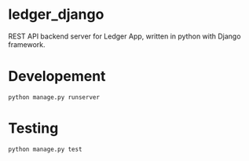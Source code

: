 # ledger_django

REST API backend server for Ledger App, written in python with Django framework.

# Developement

```
python manage.py runserver
```

# Testing

```
python manage.py test
```
